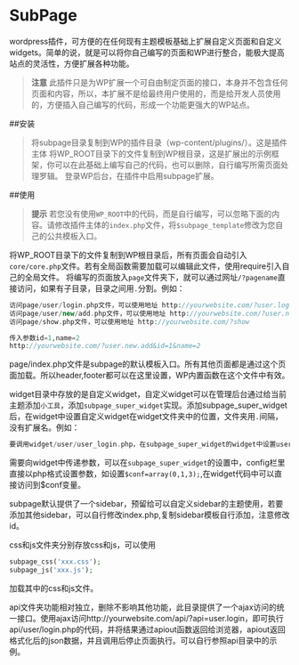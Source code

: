 # SubPage
wordpress插件，可方便的在任何现有主题模板基础上扩展自定义页面和自定义widgets。简单的说，就是可以将你自己编写的页面和WP进行整合，能极大提高站点的灵活性，方便扩展各种功能。


>**注意** 此插件只是为WP扩展一个可自由制定页面的接口，本身并不包含任何页面和内容，所以，本扩展不是给最终用户使用的，而是给开发人员使用的，方便插入自己编写的代码，形成一个功能更强大的WP站点。

##安装

>将subpage目录复制到WP的插件目录（wp-content/plugins/）。这是插件主体
>将WP_ROOT目录下的文件复制到WP根目录，这是扩展出的示例框架，你可以在此基础上编写自己的代码，也可以删除，自行编写所需页面处理罗辑。
>登录WP后台，在插件中启用subpage扩展。


##使用
>**提示** 若您没有使用`WP_ROOT`中的代码，而是自行编写，可以忽略下面的内容。请修改插件主体的`index.php`文件，将`$subpage_template`修改为您自己的公共模板入口。

将WP_ROOT目录下的文件复制到WP根目录后，所有页面会自动引入`core/core.php`文件。若有全局函数需要加载可以编辑此文件，使用require引入自己的全局文件。
将编写的页面放入`page`文件夹下，就可以通过网址`/?pagename`直接访问，如果有子目录，目录之间用`.`分割。例如：
```php
访问page/user/login.php文件，可以使用地址 http://yourwebsite.com/?user.login
访问page/user/new/add.php文件，可以使用地址 http://yourwebsite.com/?user.new.add
访问page/show.php文件，可以使用地址 http://yourwebsite.com/?show

传入参数id=1,name=2
http://yourwebsite.com/?user.new.add&id=1&name=2

```

page/index.php文件是subpage的默认模板入口。所有其他页面都是通过这个页面加载。所以header,footer都可以在这里设置，WP内置函数在这个文件中有效。

widget目录中存放的是自定义widget，自定义widget可以在管理后台通过给当前主题添加`小工具`，添加`subpage_super_widget`实现。添加subpage_super_widget后，在widget中设置自定义widget在widget文件夹中的位置，文件夹用`.`间隔，没有扩展名。例如：
```php
要调用widget/user/user_login.php，在subpage_super_widget的widget中设置user.user_login

```
需要向widget中传递参数，可以在`subpage_super_widget`的设置中，config栏里直接以php格式设置参数，如设置`$conf=array(0,1,3);`,在widget代码中可以直接访问到$conf变量。

subpage默认提供了一个sidebar，预留给可以自定义sidebar的主题使用，若要添加其他sidebar，可以自行修改index.php,复制sidebar模板自行添加，注意修改id。

css和js文件夹分别存放css和js，可以使用
```php
subpage_css('xxx.css');
subpage_js('xxx.js');
```
加载其中的css和js文件。

api文件夹功能相对独立，删除不影响其他功能，此目录提供了一个ajax访问的统一接口。使用ajax访问http://yourwebsite.com/api/?api=user.login，即可执行api/user/login.php的代码，并将结果通过apiout函数返回给浏览器，apiout返回格式化后的json数据，并且调用后停止页面执行。可以自行参照api目录中的示例。

